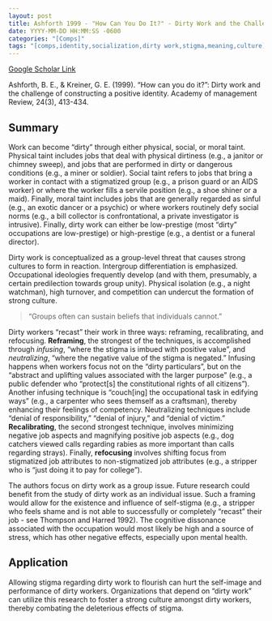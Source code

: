 ```yaml
---
layout: post
title: Ashforth 1999 - "How Can You Do It?" - Dirty Work and the Challenge of Constructing a Positive Identity
date: YYYY-MM-DD HH:MM:SS -0600
categories: "[Comps]"
tags: "[comps,identity,socialization,dirty work,stigma,meaning,culture]"
---
```


[Google Scholar Link](https://scholar.google.com/scholar?hl=en&as_sdt=0%2C45&q=%22How+Can+You+Do+It%3F%22+-+Dirty+Work+and+the+Challenge+of+Constructing+a+Positive+Identity&btnG=)

Ashforth, B. E., & Kreiner, G. E. (1999). “How can you do it?”: Dirty work and the challenge of constructing a positive identity. Academy of management Review, 24(3), 413-434.

## Summary
Work can become “dirty” through either physical, social, or moral taint.  Physical taint includes jobs that deal with physical dirtiness (e.g., a janitor or chimney sweep), and jobs that are performed in dirty or dangerous conditions (e.g., a miner or soldier).  Social taint refers to jobs that bring a worker in contact with a stigmatized group (e.g., a prison guard or an AIDS worker) or where the worker fills a servile position (e.g., a shoe shiner or a maid).  Finally, moral taint includes jobs that are generally regarded as sinful (e.g., an exotic dancer or a psychic) or where workers routinely defy social norms (e.g., a bill collector is confrontational, a private investigator is intrusive).  Finally, dirty work can either be low-prestige (most “dirty” occupations are low-prestige) or high-prestige (e.g., a dentist or a funeral director).

Dirty work is conceptualized as a group-level threat that causes strong cultures to form in reaction.  Intergroup differentiation is emphasized.  Occupational ideologies frequently develop (and with them, presumably, a certain predilection towards group unity).  Physical isolation (e.g., a night watchman), high turnover, and competition can undercut the formation of strong culture.

> “Groups often can sustain beliefs that individuals cannot.”

Dirty workers “recast” their work in three ways: reframing, recalibrating, and refocusing.  **Reframing**, the strongest of the techniques, is accomplished through _infusing_, “where the stigma is imbued with positive value”, and _neutralizing_, “where the negative value of the stigma is negated.”  Infusing happens when workers focus not on the “dirty particulars”, but on the “abstract and uplifting values associated with the larger purpose” (e.g., a public defender who “protect[s] the constitutional rights of all citizens”).  Another infusing technique is “couch[ing] the occupational task in edifying ways”  (e.g., a carpenter who sees themself as a craftsman), thereby enhancing their feelings of competency.  Neutralizing techniques include “denial of responsibility,” “denial of injury,” and “denial of victim.”  **Recalibrating**, the second strongest technique, involves minimizing negative job aspects and magnifying positive job aspects (e.g., dog catchers viewed calls regarding rabies as more important than calls regarding strays).  Finally, **refocusing** involves shifting focus from stigmatized job attributes to non-stigmatized job attributes (e.g., a stripper who is “just doing it to pay for college”).

The authors focus on dirty work as a group issue.  Future research could benefit from the study of dirty work as an individual issue.  Such a framing would allow for the existence and influence of self-stigma (e.g., a stripper who feels shame and is not able to successfully or completely “recast” their job - see Thompson and Harred 1992).  The cognitive dissonance associated with the occupation would most likely be high and a source of stress, which has other negative effects, especially upon mental health.

## Application
Allowing stigma regarding dirty work to flourish can hurt the self-image and performance of dirty workers.  Organizations that depend on “dirty work” can utilize this research to foster a strong culture amongst dirty workers, thereby combating the deleterious effects of stigma.
